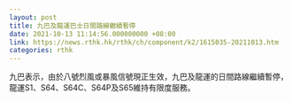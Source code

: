 ```yaml
---
layout: post
title: 九巴及龍運巴士日間路線繼續暫停
date: 2021-10-13 11:14:56.000000000 +08:00
link: https://news.rthk.hk/rthk/ch/component/k2/1615035-20211013.htm
categories: rthk
---
```


九巴表示，由於八號烈風或暴風信號現正生效，九巴及龍運的日間路線繼續暫停，龍運S1、S64、S64C、S64P及S65維持有限度服務。
